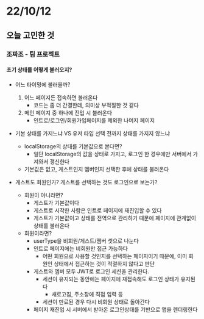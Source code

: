 # 22/10/12

## 오늘 고민한 것

### 조짜조 - 팀 프로젝트

#### 초기 상태를 어떻게 불러오지?

- 어느 타이밍에 불러올까?
	1. 어느 페이지든 접속하면 불러온다
		- 코드는 좀 더 간결한데, 의미상 부적절한 것 같다
	2. 메인 페이지 중 하나에 진입 시 불러온다
		- 인트로/로그인/회원가입페이지를 제외한 나머지 페이지

- 기본 상태를 가지느냐 VS 유저 타입 선택 전까지 상태를 가지지 않느냐
	- localStorage의 상태를 기본값으로 본다면?
		- 일단 localStorage의 값을 상태로 가지고, 로그인 한 경우에만 서버에서 가져와서 갱신한다
	- 기본값은 없고, 게스트인지 멤버인지 선택한 후에 상태를 불러온다

- 게스트도 회원인가? 게스트를 선택하는 것도 로그인으로 보는가?
	- 회원이 아니라면?
		- 게스트가 기본값이다
		- 게스트로 시작한 사람은 인트로 페이지에 재진입할 수 있다
		- 게스트가 기본값이고 상태를 전역으로 관리하기 때문에 페이지에 관계없이 상태를 불러온다 
	- 회원이라면?
		- userType을 비회원/게스트/멤버 셋으로 나눈다
		- 인트로 페이지에는 비회원만 접근 가능하다
			- 어떤 회원으로 사용할 것인지를 선택하는 페이지이기 때문에, 이미 회원인 상태에서 접근하는 것이 적절하지 않다고 판단
		- 게스트와 멤버 모두 JWT로 로그인 세션을 관리한다.
			- 세션이 유지되는 동안에는 페이지에 재접속해도 로그인 상태가 유지된다
				- 새로고침, 주소창에 직접 입력 등
			- 세션이 만료된 경우 다시 비회원 상태로 돌아간다
		- 페이지 재진입 시 서버에서 받아온 로그인상태를 기반으로 앱을 렌더링한다